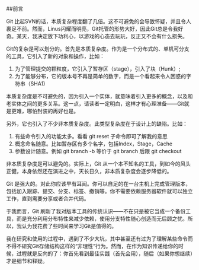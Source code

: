
##前言

Git 比起SVN的话，本质复杂程度翻了几倍。这不可避免的会导致怀疑，并且令人裹足不前。然而，Linus闪耀而明亮，Git托管的形势大好，因此Git总是令我好奇。某天，我决定放下功利心，以游戏的心态去玩玩，反正又不会有什么损失。

Git的复杂是可以划分的。首先是本质复杂度。作为是一个分布式的、单机可分支的工具，它引入了新的对象和操作，比如：

1. 为了管理提交的颗粒度，它引入了暂存区（stage），引入了块（Hunk）; 
2. 为了能够分布，它的版本号不再是简单的数字，而是一个看起来令人困惑的字符串（SHA1)

本质复杂度是不可避免的，因为引入一个实体，就意味着引入更多的概念，以及和老实体之间的更多关系。这一点，请读者一定明白，这样才有心理准备——Git就是更难，哪怕封装的再好也是。

另外，它也引入了不少非本质复杂度。此类型复杂度在于设计上的缺陷。比如：

1. 有些命令引入的功能太多。看看 git reset 子命令即可了解我的意思
2. 概念命名随意。比如暂存区有多个名字，包括Index，Stage，Cache
3. 参数设计随意。例如 git branch -b 等价于 git branch 后跟 git checkout 

非本质复杂度是可以避免的。实际上，Git 从一个本不知名的工具，到如今的风头正健，本身依然还在演进之中，天长日久，非本质复杂度会逐步降低的。

Git 是强大的。对此你应该早有耳闻。你可以自足的在一台主机上完成管理版本，包括加入跟踪、提交、分支、标签、撤销等。你不需要依赖服务器软件就可以独立工作，直到需要分享或者合并代码。

于我而言，Git 刷新了我对版本工具的传统认识——不在只是被它当成一个备份工具，而是充分利用分布特性来减少依赖，使用分支特性随心创造而无后顾之忧。所以，我认为我花费了些时间来学习Git是值得的。

我在研究和使用的过程中，遇到了不少大坑，其中甚至还有过为了理解某些命令而不得不研究Git存储结构这样的“非理性”行为。然而，在作为知识传递给你的时候，过程就是反向的了：你首先看到最佳实践（首先会用），随后（如果你想继续）才是细节和释疑。

 













